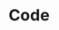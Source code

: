 ---
permalink: /markdown/
title: "Code"
author_profile: true
redirect_from: 
  - /code/
  - /code.html
---